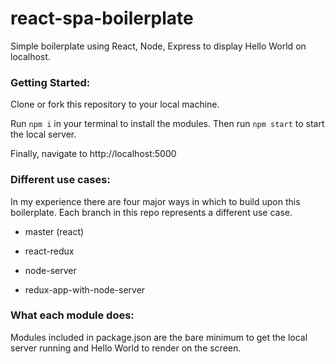 # react-spa-boilerplate
Simple boilerplate using React, Node, Express to display Hello World on localhost.

### Getting Started:

Clone or fork this repository to your local machine.

Run ```npm i``` in your terminal to install the modules. Then run ```npm start``` to start the local server.

Finally, navigate to http://localhost:5000


### Different use cases:

In my experience there are four major ways in which to build upon this boilerplate. Each branch in this repo represents a different use case.

* master (react)

* react-redux

* node-server

* redux-app-with-node-server

### What each module does:

Modules included in package.json are the bare minimum to get the local server running and Hello World to render on the screen. 
